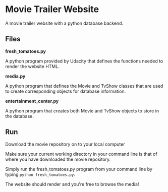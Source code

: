 # Movie Trailer Website

A movie trailer website with a python database backend.


## Files

**fresh_tomatoes.py**

A python program provided by Udacity that defines the functions needed to render the website HTML.

**media.py**

A python program that defines the Movie and TvShow classes that are used to create corresponding objects for database information.

**entertainment_center.py**

A python program that creates both Movie and TvShow objects to store in the database.

## Run

Download the movie repository on to your local computer

Make sure your current working directory in your command line is that of where you have downloaded the movie repository.

Simply run the fresh_tomatoes.py program from your command line by typing ```python fresh_tomatoes.py```.

The website should render and you're free to browse the media!